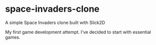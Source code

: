 # space-invaders-clone
A simple Space Invaders clone built with Slick2D

My first game development attempt. I've decided to start with essential games.
